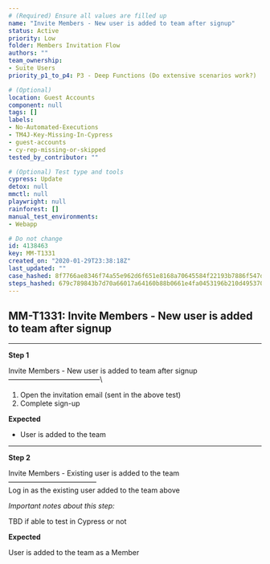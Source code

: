 ```yaml
---
# (Required) Ensure all values are filled up
name: "Invite Members - New user is added to team after signup"
status: Active
priority: Low
folder: Members Invitation Flow
authors: ""
team_ownership: 
- Suite Users
priority_p1_to_p4: P3 - Deep Functions (Do extensive scenarios work?)

# (Optional)
location: Guest Accounts
component: null
tags: []
labels: 
- No-Automated-Executions
- TM4J-Key-Missing-In-Cypress
- guest-accounts
- cy-rep-missing-or-skipped
tested_by_contributor: ""

# (Optional) Test type and tools
cypress: Update
detox: null
mmctl: null
playwright: null
rainforest: []
manual_test_environments: 
- Webapp

# Do not change
id: 4138463
key: MM-T1331
created_on: "2020-01-29T23:38:18Z"
last_updated: ""
case_hashed: 8f7766ae8346f74a55e962d6f651e8168a70645584f22193b7886f547d3dbc0b74d0fd48be582f1bb86fb8da626693f4
steps_hashed: 679c789843b7d70a66017a64160b88b0661e4fa0453196b210d495370f29749ab228d9c5adb127a48766ce01583aec4e
---
```


<!-- (Auto-generated) Based on frontmatter's "key" and "name" -->

## MM-T1331: Invite Members - New user is added to team after signup

---

**Step 1**

Invite Members - New user is added to team after signup\
––––––––––––––––––––––––––\\

1. Open the invitation email (sent in the above test)
2. Complete sign-up

**Expected**

- User is added to the team

---

**Step 2**

Invite Members - Existing user is added to the team\
–––––––––––––––––––––––––\
Log in as the existing user added to the team above

_Important notes about this step:_

TBD if able to test in Cypress or not

**Expected**

User is added to the team as a Member
